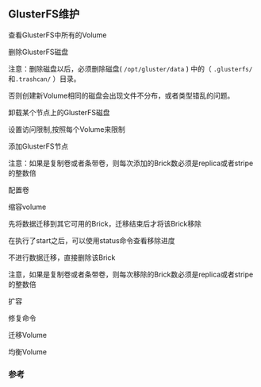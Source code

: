 ## GlusterFS维护

查看GlusterFS中所有的Volume

删除GlusterFS磁盘

注意：删除磁盘以后，必须删除磁盘\( `/opt/gluster/data` \) 中的（ `.glusterfs/` 和`.trashcan/` ）目录。

否则创建新Volume相同的磁盘会出现文件不分布，或者类型错乱的问题。

卸载某个节点上的GlusterFS磁盘

设置访问限制,按照每个Volume来限制

添加GlusterFS节点

注意：如果是复制卷或者条带卷，则每次添加的Brick数必须是replica或者stripe的整数倍

配置卷

缩容volume

先将数据迁移到其它可用的Brick，迁移结束后才将该Brick移除

在执行了start之后，可以使用status命令查看移除进度

不进行数据迁移，直接删除该Brick

注意，如果是复制卷或者条带卷，则每次移除的Brick数必须是replica或者stripe的整数倍

扩容

修复命令

迁移Volume

均衡Volume

### 参考

